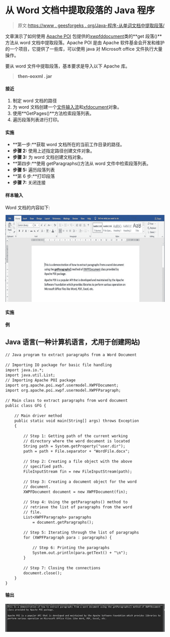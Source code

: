 # 从 Word 文档中提取段落的 Java 程序

> 原文:[https://www . geesforgeks . org/Java-程序-从单词文档中提取段落/](https://www.geeksforgeeks.org/java-program-to-extract-paragraphs-from-a-word-document/)

文章演示了如何使用 [Apache POI](https://www.geeksforgeeks.org/apache-poi-introduction/) 包提供的[xwpfddocument](https://www.geeksforgeeks.org/java-program-to-write-a-paragraph-in-a-word-document/)类的**get 段落()**方法从 word 文档中提取段落。Apache POI 是由 Apache 软件基金会开发和维护的一个项目，它提供了一些库，可以使用 java 对 Microsoft office 文件执行大量操作。

要从 word 文件中提取段落，基本要求是导入以下 Apache 库。

> **then-ooxml . jar**

#### **接近**

1.  制定 word 文档的路径
2.  为 word 文档创建一个[文件输入流](https://www.geeksforgeeks.org/java-io-fileinputstream-class-java/)和[xfdocument](https://www.geeksforgeeks.org/java-program-to-write-a-paragraph-in-a-word-document/)对象。
3.  使用**GetPages()**方法检索段落列表。
4.  遍历段落列表进行打印。

#### **实施**

*   **第一步:**获取 word 文档所在的当前工作目录的路径。
*   **步骤 2:** 使用上述指定路径创建文件对象。
*   **步骤 3:** 为 word 文档创建文档对象。
*   **第四步:**使用 getParagraphs()方法从 word 文件中检索段落列表。
*   **步骤 5:** 遍历段落列表
*   **第 6 步:**打印段落
*   **步骤 7:** 关闭连接

#### **样本输入**

Word 文档的内容如下:

![](img/9505fcfa15b799343b2d3a3617974d4d.png)

#### **实施**

**例**

## Java 语言(一种计算机语言，尤用于创建网站)

```
// Java program to extract paragraphs from a Word Document

// Importing IO package for basic file handling
import java.io.*;
import java.util.List;
// Importing Apache POI package
import org.apache.poi.xwpf.usermodel.XWPFDocument;
import org.apache.poi.xwpf.usermodel.XWPFParagraph;

// Main class to extract paragraphs from word document
public class GFG {

    // Main driver method
    public static void main(String[] args) throws Exception
    {

        // Step 1: Getting path of the current working
        // directory where the word document is located
        String path = System.getProperty("user.dir");
        path = path + File.separator + "WordFile.docx";

        // Step 2: Creating a file object with the above
        // specified path.
        FileInputStream fin = new FileInputStream(path);

        // Step 3: Creating a document object for the word
        // document.
        XWPFDocument document = new XWPFDocument(fin);

        // Step 4: Using the getParagraphs() method to
        // retrieve the list of paragraphs from the word
        // file.
        List<XWPFParagraph> paragraphs
            = document.getParagraphs();

        // Step 5: Iterating through the list of paragraphs
        for (XWPFParagraph para : paragraphs) {

            // Step 6: Printing the paragraphs
            System.out.println(para.getText() + "\n");
        }

        // Step 7: Closing the connections
        document.close();
    }
}
```

#### **输出**

![](img/35b1aa7d251bb57963514742b15c9ab8.png)